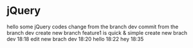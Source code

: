jQuery
======
hello
some jQuery codes
change from the branch dev
commit from the branch dev
create new branch feature1 is quick & simple
create new brach dev 18:18
edit  new brach dev 18:20
hello 18:22
hey 18:35
